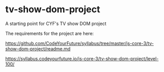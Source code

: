 # tv-show-dom-project

A starting point for CYF's TV show DOM project

The requirements for the project are here:

https://github.com/CodeYourFuture/syllabus/tree/master/js-core-3/tv-show-dom-project/readme.md

https://syllabus.codeyourfuture.io/js-core-3/tv-show-dom-project/level-100/